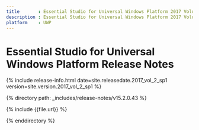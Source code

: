 ```yaml
---
title       : Essential Studio for Universal Windows Platform 2017 Volume 2 Service Pack 1 Release Notes
description : Essential Studio for Universal Windows Platform 2017 Volume 2 Service Pack 1 Release Notes
platform    : UWP
---
```


# Essential Studio for Universal Windows Platform Release Notes

{% include release-info.html date=site.releasedate.2017_vol_2_sp1 version=site.version.2017_vol_2_sp1 %} 

{% directory path: _includes/release-notes/v15.2.0.43 %}

{% include {{file.url}} %}

{% enddirectory %}